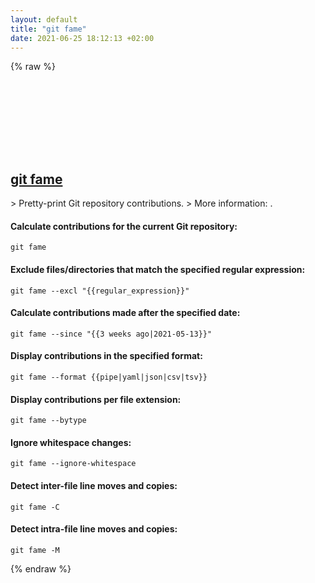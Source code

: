 ```yaml
---
layout: default
title: "git fame"
date: 2021-06-25 18:12:13 +02:00
---
```

{% raw %}
<h2 id="git-fame">
  <a href="/en/common/git-fame.html">git fame</a> <a href="#git-fame"><svg class="icon">
    <use href="/assets/images/unicode_sprite.svg#link" />
  </svg></a>
</h2>
> Pretty-print Git repository contributions.
> More information: <https://github.com/casperdcl/git-fame>.

#### Calculate contributions for the current Git repository:
```shell
git fame
```
#### Exclude files/directories that match the specified regular expression:
```shell
git fame --excl "{{regular_expression}}"
```
#### Calculate contributions made after the specified date:
```shell
git fame --since "{{3 weeks ago|2021-05-13}}"
```
#### Display contributions in the specified format:
```shell
git fame --format {{pipe|yaml|json|csv|tsv}}
```
#### Display contributions per file extension:
```shell
git fame --bytype
```
#### Ignore whitespace changes:
```shell
git fame --ignore-whitespace
```
#### Detect inter-file line moves and copies:
```shell
git fame -C
```
#### Detect intra-file line moves and copies:
```shell
git fame -M
```
{% endraw %}